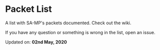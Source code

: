 # Packet List

A list with SA-MP's packets documented. Check out the wiki.

If you have any question or something is wrong in the list, open an issue.

Updated on: **02nd May, 2020**
